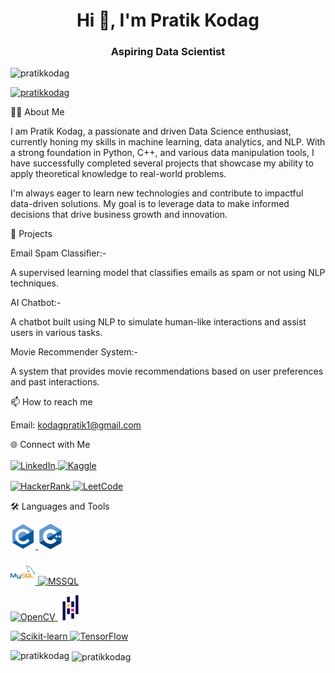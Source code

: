 <h1 align="center">Hi 👋, I'm Pratik Kodag</h1> <h3 align="center">Aspiring Data Scientist</h3> <p align="left"> <img src="https://komarev.com/ghpvc/?username=pratikkodag&label=Profile%20views&color=0e75b6&style=flat" alt="pratikkodag" /> </p> <p align="left"> <a href="https://github.com/ryo-ma/github-profile-trophy"> <img src="https://github-profile-trophy.vercel.app/?username=pratikkodag" alt="pratikkodag" /> </a> </p>

👨‍💻 About Me

I am Pratik Kodag, a passionate and driven Data Science enthusiast, currently honing my skills in machine learning, data analytics, and NLP. With a strong foundation in Python, C++, and various data manipulation tools, I have successfully completed several projects that showcase my ability to apply theoretical knowledge to real-world problems.

I'm always eager to learn new technologies and contribute to impactful data-driven solutions. My goal is to leverage data to make informed decisions that drive business growth and innovation.

🔬 Projects

Email Spam Classifier:-

A supervised learning model that classifies emails as spam or not using NLP techniques.

AI Chatbot:-

A chatbot built using NLP to simulate human-like interactions and assist users in various tasks.

Movie Recommender System:-

A system that provides movie recommendations based on user preferences and past interactions.

📫 How to reach me

Email: kodagpratik1@gmail.com

🌐 Connect with Me

<p align="left"> <a href="https://linkedin.com/in/pratik kodag" target="blank"> <img align="center" src="https://raw.githubusercontent.com/rahuldkjain/github-profile-readme-generator/master/src/images/icons/Social/linked-in-alt.svg" alt="LinkedIn" height="30" width="40" /> </a> <a href="https://kaggle.com/pratikkodag" target="blank"> <img align="center" src="https://raw.githubusercontent.com/rahuldkjain/github-profile-readme-generator/master/src/images/icons/Social/kaggle.svg" alt="Kaggle" height="30" width="40" /> </a>
  
  <a href="https://www.hackerrank.com/kodagpratik1" target="blank"> <img align="center" src="https://raw.githubusercontent.com/rahuldkjain/github-profile-readme-generator/master/src/images/icons/Social/hackerrank.svg" alt="HackerRank" height="30" width="40" /> </a> <a href="https://www.leetcode.com/sambhajirkodag" target="blank"> <img align="center" src="https://raw.githubusercontent.com/rahuldkjain/github-profile-readme-generator/master/src/images/icons/Social/leet-code.svg" alt="LeetCode" height="30" width="40" /> </a> </p>

🛠️ Languages and Tools
<p align="left"> <a href="https://www.cprogramming.com/" target="_blank" rel="noreferrer"> <img src="https://raw.githubusercontent.com/devicons/devicon/master/icons/c/c-original.svg" alt="C" width="40" height="40" /> </a> <a href="https://www.w3schools.com/cpp/" target="_blank" rel="noreferrer"> <img src="https://raw.githubusercontent.com/devicons/devicon/master/icons/cplusplus/cplusplus-original.svg" alt="C++" width="40" height="40" /> </a> 
  
  <a href="https://www.mysql.com/" target="_blank" rel="noreferrer"> <img src="https://raw.githubusercontent.com/devicons/devicon/master/icons/mysql/mysql-original-wordmark.svg" alt="MySQL" width="40" height="40" /> </a> <a href="https://www.microsoft.com/en-us/sql-server" target="_blank" rel="noreferrer"> <img src="https://www.svgrepo.com/show/303229/microsoft-sql-server-logo.svg" alt="MSSQL" width="40" height="40" /> </a> 
  
  <a href="https://opencv.org/" target="_blank" rel="noreferrer"> <img src="https://www.vectorlogo.zone/logos/opencv/opencv-icon.svg" alt="OpenCV" width="40" height="40" /> </a> <a href="https://pandas.pydata.org/" target="_blank" rel="noreferrer"> <img src="https://raw.githubusercontent.com/devicons/devicon/2ae2a900d2f041da66e950e4d48052658d850630/icons/pandas/pandas-original.svg" alt="Pandas" width="40" height="40" /> </a>
  
  <a href="https://scikit-learn.org/" target="_blank" rel="noreferrer"> <img src="https://upload.wikimedia.org/wikipedia/commons/0/05/Scikit_learn_logo_small.svg" alt="Scikit-learn" width="40" height="40" /> </a> <a href="https://www.tensorflow.org" target="_blank" rel="noreferrer"> <img src="https://www.vectorlogo.zone/logos/tensorflow/tensorflow-icon.svg" alt="TensorFlow" width="40" height="40" /> </a> </p> <p><img align="left" src="https://github-readme-stats.vercel.app/api/top-langs?username=pratikkodag&show_icons=true&locale=en&layout=compact" alt="pratikkodag" /></p> <p>&nbsp;<img align="center" src="https://github-readme-stats.vercel.app/api?username=pratikkodag&show_icons=true&locale=en" alt="pratikkodag" /></p>
<!---
pratikkodag/pratikkodag is a ✨ special ✨ repository because its `README.md` (this file) appears on your GitHub profile.
You can click the Preview link to take a look at your changes.
--->
